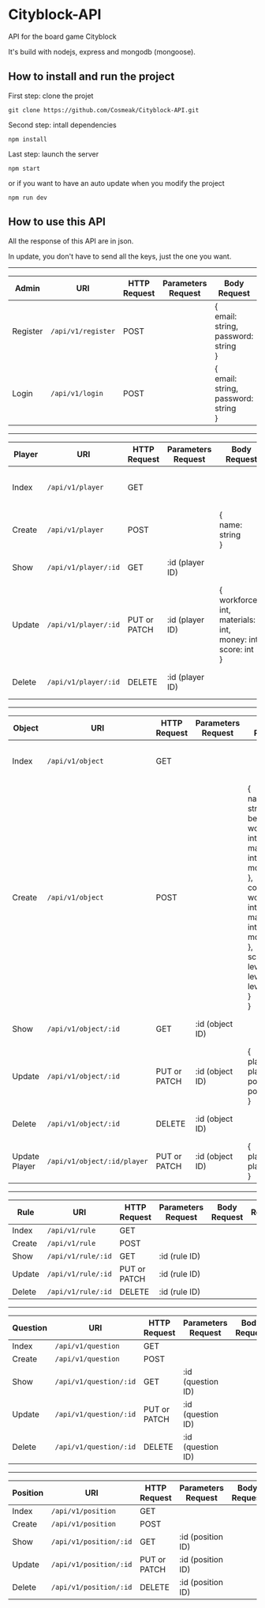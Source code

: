 # Cityblock-API

API for the board game Cityblock

It's build with nodejs, express and mongodb (mongoose).

## How to install and run the project

First step: clone the projet
```
git clone https://github.com/Cosmeak/Cityblock-API.git
```

Second step: intall dependencies
```
npm install
```

Last step: launch the server
```
npm start
```
or if you want to have an auto update when you modify the project
```
npm run dev
```

## How to use this API 

All the response of this API are in json.

In update, you don't have to send all the keys, just the one you want.

---

| Admin    | URI                  | HTTP Request | Parameters Request | Body Request                                        | Response             |
|----------|----------------------|--------------|--------------------|-----------------------------------------------------|----------------------| 
| Register | ``/api/v1/register`` | POST         |                    | { <br/>email: string,<br/> password: string <br/> } | Admin Object (json)  | 
| Login    | ``/api/v1/login``    | POST         |                    | { <br/>email: string,<br/> password: string <br/> }           | Admin Object (json)  |

---

| Player | URI                    | HTTP Request | Parameters Request | Body Request                                                                         | Response                      |
|--------|------------------------|--------------|--------------------|--------------------------------------------------------------------------------------|-------------------------------| 
| Index  | ``/api/v1/player``     | GET          |                    |                                                                                      | Array of Player Object (json) | 
| Create | ``/api/v1/player``     | POST         |                    | { <br/> name: string <br/>}                                                          | Player Object (json)          | 
| Show   | ``/api/v1/player/:id`` | GET          | :id (player ID)    |                                                                                      | Player Object (json)          | 
| Update | ``/api/v1/player/:id`` | PUT or PATCH | :id (player ID)    | { <br/> workforces: int,<br/> materials: int,<br/> money: int,<br/> score: int<br/>} | Player Object (json)          | 
| Delete | ``/api/v1/player/:id`` | DELETE       | :id (player ID)    |                                                                                      | Player Object (json)          |

---

| Object        | URI                           | HTTP Request | Parameters Request | Body Request                                                                                                                                                                                                                                                                 | Response                      |
|---------------|-------------------------------|--------------|--------------------|------------------------------------------------------------------------------------------------------------------------------------------------------------------------------------------------------------------------------------------------------------------------------|-------------------------------| 
| Index         | ``/api/v1/object``            | GET          |                    |                                                                                                                                                                                                                                                                              | Array of Object Object (json) | 
| Create        | ``/api/v1/object``            | POST         |                    | {<br/> name: string,<br/> benefit: {<br/> workforces: int,<br/> materials: int,<br/> money: int<br/> }, <br/> cost: {<br/> workforces: int,<br/> materials: int,<br/> money: int<br/>}, <br/> score: {<br/> level_1: int,<br/> level_2: int,<br/> level_3: int,<br/>} <br/>} | Object Object (json)          | 
| Show          | ``/api/v1/object/:id``        | GET          | :id (object ID)    |                                                                                                                                                                                                                                                                              | Object Object (json)          | 
| Update        | ``/api/v1/object/:id``        | PUT or PATCH | :id (object ID)    | {<br/> player: player id, <br/> position: position id <br/>}                                                                                                                                                                                                                 | Object Object (json)          | 
| Delete        | ``/api/v1/object/:id``        | DELETE       | :id (object ID)    |                                                                                                                                                                                                                                                                              | Object Object (json)          |
| Update Player | ``/api/v1/object/:id/player`` | PUT or PATCH | :id (object ID)    | {<br/> player: player id <br/>}                                                                                                                                                                                                                                              | Object Object (json)          | 

---

| Rule   | URI                    | HTTP Request | Parameters Request | Body Request | Response |
|--------|------------------------|--------------|--------------------|--------------|----------| 
| Index  | ``/api/v1/rule``       | GET          |                    |              |          | 
| Create | ``/api/v1/rule``     | POST         |                    |              |          | 
| Show   | ``/api/v1/rule/:id`` | GET          | :id (rule ID)      |              |          | 
| Update | ``/api/v1/rule/:id`` | PUT or PATCH | :id (rule ID)    |              |          | 
| Delete | ``/api/v1/rule/:id`` | DELETE       | :id (rule ID)    |              |          | 

---

| Question | URI                    | HTTP Request | Parameters Request | Body Request | Response |
|----------|------------------------|--------------|--------------------|--------------|----------| 
| Index    | ``/api/v1/question``     | GET          |                    |              |          | 
| Create   | ``/api/v1/question``     | POST         |                    |              |          | 
| Show     | ``/api/v1/question/:id`` | GET          | :id (question ID)  |              |          | 
| Update   | ``/api/v1/question/:id`` | PUT or PATCH | :id (question ID)  |              |          | 
| Delete   | ``/api/v1/question/:id`` | DELETE       | :id (question ID)  |              |          |

---

| Position | URI                    | HTTP Request | Parameters Request | Body Request | Response |
|----------|------------------------|--------------|--------------------|--------------|----------| 
| Index    | ``/api/v1/position``     | GET          |                    |              |          | 
| Create   | ``/api/v1/position``     | POST         |                    |              |          | 
| Show     | ``/api/v1/position/:id`` | GET          | :id (position ID)  |              |          | 
| Update   | ``/api/v1/position/:id`` | PUT or PATCH | :id (position ID)    |              |          | 
| Delete   | ``/api/v1/position/:id`` | DELETE       | :id (position ID)    |              |          |
